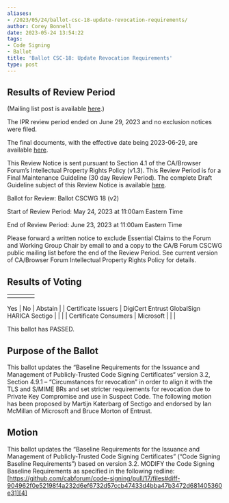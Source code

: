 ```yaml
---
aliases:
- /2023/05/24/ballot-csc-18-update-revocation-requirements/
author: Corey Bonnell
date: 2023-05-24 13:54:22
tags:
- Code Signing
- Ballot
title: 'Ballot CSC-18: Update Revocation Requirements'
type: post
---
```


## Results of Review Period

(Mailing list post is available [here][1].)

The IPR review period ended on June 29, 2023 and no exclusion notices were filed.

The final documents, with the effective date being 2023-06-29, are available [here][2].

This Review Notice is sent pursuant to Section 4.1 of the CA/Browser Forum’s Intellectual Property Rights Policy (v1.3). This Review Period is for a Final Maintenance Guideline (30 day Review Period). The complete Draft Guideline subject of this Review Notice is available [here][3].

Ballot for Review: Ballot CSCWG 18 (v2)

Start of Review Period: May 24, 2023 at 11:00am Eastern Time

End of Review Period: June 23, 2023 at 11:00am Eastern Time

Please forward a written notice to exclude Essential Claims to the Forum and Working Group Chair by email to and a copy to the CA/B Forum CSCWG public mailing list before the end of the Review Period. See current version of CA/Browser Forum Intellectual Property Rights Policy for details.

## Results of Voting

| | | | |
| --- | --- | --- | --- |
| |
Yes
|
No
|
Abstain
|
|
Certificate Issuers
|
DigiCert Entrust GlobalSign HARICA Sectigo
| | |
|
Certificate Consumers
|
Microsoft
| | |

This ballot has PASSED.

## Purpose of the Ballot

This ballot updates the “Baseline Requirements for the Issuance and Management of Publicly‐Trusted Code Signing Certificates“ version 3.2, Section 4.9.1 – “Circumstances for revocation” in order to align it with the TLS and S/MIME BRs and set stricter requirements for revocation due to Private Key Compromise and use in Suspect Code. The following motion has been proposed by Martijn Katerbarg of Sectigo and endorsed by Ian McMillan of Microsoft and Bruce Morton of Entrust.

## Motion

This ballot updates the “Baseline Requirements for the Issuance and Management of Publicly‐Trusted Code Signing Certificates” (“Code Signing Baseline Requirements”) based on version 3.2. MODIFY the Code Signing Baseline Requirements as specified in the following redline: [https://github.com/cabforum/code-signing/pull/17/files#diff-904962f0e52198f4a232d6ef6732d57ccb47433d4bba47b3472d681405360e31][4]

[1]: https://lists.cabforum.org/pipermail/cscwg-public/2023-June/001009.html
[2]: /working-groups/code-signing/documents/
[3]: /uploads/Baseline-Requirements-for-the-Issuance-and-Management-of-Code-Signing.v3.1_redline.pdf
[4]: https://github.com/cabforum/code-signing/pull/17/files#diff-904962f0e52198f4a232d6ef6732d57ccb47433d4bba47b3472d681405360e31